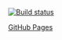 [![Build status](https://ci.appveyor.com/api/projects/status/ha13ygy45e4qp16m?svg=true)](https://ci.appveyor.com/project/waanh/forms)

[GitHub Pages](https://waanh.github.io/forms/)